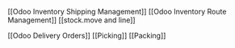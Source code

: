 [[Odoo Inventory Shipping Management]]
[[Odoo Inventory Route Management]]
[[stock.move and line]]

[[Odoo Delivery Orders]]
[[Picking]]
[[Packing]]

